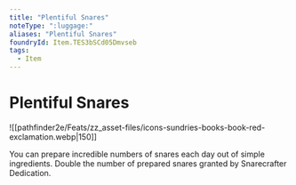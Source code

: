 ```yaml
---
title: "Plentiful Snares"
noteType: ":luggage:"
aliases: "Plentiful Snares"
foundryId: Item.TES3bSCd05Dmvseb
tags:
  - Item
---
```


# Plentiful Snares
![[pathfinder2e/Feats/zz_asset-files/icons-sundries-books-book-red-exclamation.webp|150]]

You can prepare incredible numbers of snares each day out of simple ingredients. Double the number of prepared snares granted by Snarecrafter Dedication.
